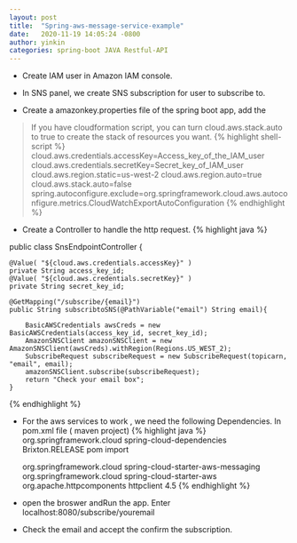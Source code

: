 ```yaml
---
layout: post
title:  "Spring-aws-message-service-example"
date:   2020-11-19 14:05:24 -0800
author: yinkin
categories: spring-boot JAVA Restful-API
---
```


* Create IAM user in Amazon IAM console. 

* In SNS panel, we create SNS subscription for user to subscribe to.

* Create a amazonkey.properties file of the spring boot app, add the 
> If you have cloudformation script, you can turn cloud.aws.stack.auto to true to create the stack of resources you want.
{% highlight shell-script %}
cloud.aws.credentials.accessKey=Access_key_of_the_IAM_user
cloud.aws.credentials.secretKey=Secret_key_of_IAM_user
cloud.aws.region.static=us-west-2
cloud.aws.region.auto=true
cloud.aws.stack.auto=false
spring.autoconfigure.exclude=org.springframework.cloud.aws.autoconfigure.metrics.CloudWatchExportAutoConfiguration
{% endhighlight %}

* Create a Controller to handle the http request.
{% highlight java %}

public class SnsEndpointController {

    
    @Value( "${cloud.aws.credentials.accessKey}" )
    private String access_key_id;
    @Value( "${cloud.aws.credentials.secretKey}" )
    private String secret_key_id;

    @GetMapping("/subscribe/{email}")
    public String subscribtoSNS(@PathVariable("email") String email){

        BasicAWSCredentials awsCreds = new BasicAWSCredentials(access_key_id, secret_key_id);
        AmazonSNSClient amazonSNSClient = new AmazonSNSClient(awsCreds).withRegion(Regions.US_WEST_2);
        SubscribeRequest subscribeRequest = new SubscribeRequest(topicarn, "email", email);
        amazonSNSClient.subscribe(subscribeRequest);
        return "Check your email box";
    }
{% endhighlight %}


* For the aws services to work , we need the following Dependencies. In pom.xml file ( maven project)
{% highlight java %}
    <dependencyManagement>
		<dependencies>
		  <dependency>
			<groupId>org.springframework.cloud</groupId>
			<artifactId>spring-cloud-dependencies</artifactId>
			<version>Brixton.RELEASE</version>
			<type>pom</type>
			<scope>import</scope>
		  </dependency>
		</dependencies>
	</dependencyManagement>

    <dependency>
		<groupId>org.springframework.cloud</groupId>
		<artifactId>spring-cloud-starter-aws-messaging</artifactId>
	</dependency>
	<dependency>
		<groupId>org.springframework.cloud</groupId>
			<artifactId>spring-cloud-starter-aws</artifactId>
	</dependency>
	<dependency>
		<groupId>org.apache.httpcomponents</groupId>
		   <artifactId>httpclient</artifactId>
			<version>4.5</version>
	</dependency>
    {% endhighlight %}

* open the broswer andRun the app. Enter localhost:8080/subscribe/youremail

* Check the email and accept the confirm the subscription.